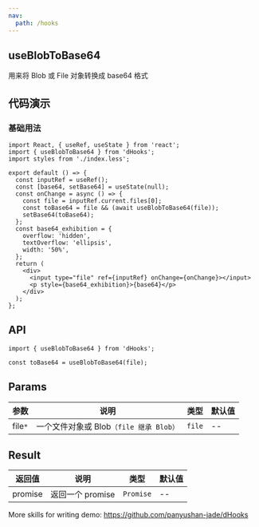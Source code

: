 ```yaml
---
nav:
  path: /hooks
---
```


## useBlobToBase64

用来将 Blob 或 File 对象转换成 base64 格式

## 代码演示

### 基础用法

```tsx
import React, { useRef, useState } from 'react';
import { useBlobToBase64 } from 'dHooks';
import styles from './index.less';

export default () => {
  const inputRef = useRef();
  const [base64, setBase64] = useState(null);
  const onChange = async () => {
    const file = inputRef.current.files[0];
    const toBase64 = file && (await useBlobToBase64(file));
    setBase64(toBase64);
  };
  const base64_exhibition = {
    overflow: 'hidden',
    textOverflow: 'ellipsis',
    width: '50%',
  };
  return (
    <div>
      <input type="file" ref={inputRef} onChange={onChange}></input>
      <p style={base64_exhibition}>{base64}</p>
    </div>
  );
};
```

## API

```tsx | pure
import { useBlobToBase64 } from 'dHooks';

const toBase64 = useBlobToBase64(file);
```

## Params

| 参数 | 说明 | 类型 | 默认值 |
| --- | --- | --- | --- |
| file<code>\*</code> | 一个文件对象或 Blob<code>（file 继承 Blob）</code> | <code>file</code> | -- |

## Result

| 返回值  | 说明             | 类型                 | 默认值 |
| ------- | ---------------- | -------------------- | ------ |
| promise | 返回一个 promise | <code>Promise</code> | --     |

More skills for writing demo: https://github.com/panyushan-jade/dHooks
